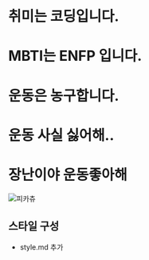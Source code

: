 # 취미는 코딩입니다.
# MBTI는 ENFP 입니다.
# 운동은 농구합니다.
# 운동 사실 싫어해..
# 장난이야 운동좋아해
![피카츄](https://github.com/user-attachments/assets/c4325ece-05cb-41cd-97a8-f1d8b24cd954)

## 스타일 구성
- style.md 추가